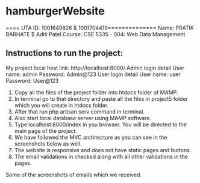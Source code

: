 # hamburgerWebsite

==== UTA ID: 1001649826 & 1001704419==============
Name: PRATIK BARHATE $ Aditi Patel
Course: CSE 5335 - 004: Web Data Management
## Instructions to run the project:
My project local host link: http://localhost:8000/
Admin login detail
User name: admin Password: Admin@123
User login detail
User name: user Password: User@123
1. Copy all the files of the project folder into htdocs folder of MAMP.
2. In terminal go to that directory and paste all the files in project5 folder which you will create in htdocs folder.
3. After that run php artisan serv command in terminal.
4. Also start local database server using MAMP software.
5. Type localhost:8000/index in you browser. You will be directed to the main page of the project.
6. We have followed the MVC architecture as you can see in the screenshots below as well.
7. The website is responsive and does not have static pages and buttons.
8. The email validations in checked along with all other validations in the pages.

  
Some of the screenshots of emails which we received.
  
